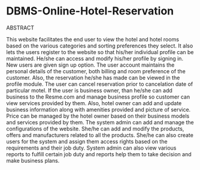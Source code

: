 # DBMS-Online-Hotel-Reservation
ABSTRACT

This website facilitates the end user to view the hotel and hotel rooms based on the various categories and sorting preferences they select. 
It also lets the users register to the website so that his/her individual profile can be maintained. 
He/she can access and modify his/her profile by signing in. New users are given sign up option.
The user account maintains the personal details of the customer, both billing and room preference of the customer. 
Also, the reservation he/she has made can be viewed in the profile module. The user can cancel reservation prior to cancelation date of particular motel.
If the user is business owner, than he/she can add business to the Resme.com and manage business profile so customer can view services provided by them.
Also, hotel owner can add and update business information along with amenities provided and picture of service. 
Price can be managed by the hotel owner based on their business models and services provided by them.
The system admin can add and manage the configurations of the website. She/he can add and modify the products, offers and manufacturers related to all the products. 
She/he can also create users for the system and assign them access rights based on the requirements and their job duty. 
System admin can also view various reports to fulfill certain job duty and reports help them to take decision and make business plans.
